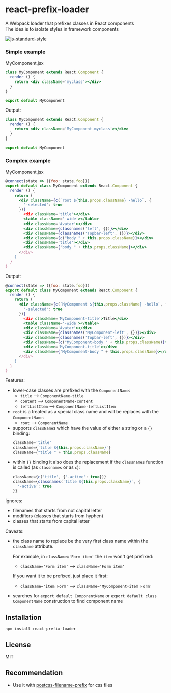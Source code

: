 # react-prefix-loader

A Webpack loader that prefixes classes in React components  
The idea is to isolate styles in framework components

[![js-standard-style](https://cdn.rawgit.com/feross/standard/master/badge.svg)](https://github.com/feross/standard)

### Simple example

MyComponent.jsx

```jsx
class MyComponent extends React.Component {
  render () {
    return <div className='myclass'></div>
  }
}

export default MyComponent
```

Output:

```jsx
class MyComponent extends React.Component {
  render () {
    return <div className='MyComponent-myclass'></div>
  }
}

export default MyComponent
```

### Complex example

MyComponent.jsx

```jsx
@connect(state => ({foo: state.foo}))
export default class MyComponent extends React.Component {
  render () {
    return (
      <div className={c(`root ${this.props.className} -hello`, {
        '-selected': true
      })}
        <div className='title'></div>
        <table className='-wide'></table>
        <div className='Avatar'></div>
        <div className={classnames('left', {})}></div>
        <div className={classnames('Topbar-left', {})}></div>
        <div className={c("body " + this.props.className)}></div>
        <div className='title'></div>
        <div className={"body " + this.props.className}></div>
      </div>
    )
  }
}
```

Output:

```jsx
@connect(state => ({foo: state.foo}))
export default class MyComponent extends React.Component {
  render () {
    return (
      <div className={c(`MyComponent ${this.props.className} -hello`, {
        '-selected': true
      })}
        <div className='MyComponent-title'>Title</div>
        <table className='-wide'></table>
        <div className='Avatar'></div>
        <div className={classnames('MyComponent-left', {})}></div>
        <div className={classnames('Topbar-left', {})}></div>
        <div className={c("MyComponent-body " + this.props.className)}></div>
        <div className='MyComponent-title'></div>
        <div className={"MyComponent-body " + this.props.className}></div>
      </div>
    )
  }
}
```

Features:
- lower-case classes are prefixed with the `ComponentName`: 
  - `title` --> `ComponentName-title`
  - `content` --> `ComponentName-content`
  - `leftListItem` --> `ComponentName-leftListItem`
- `root` is a treated as a special class name and will be replaces with the `ComponentName`:
  - `root` --> `ComponentName`
- supports `className`s which have the value of either a string or a `{}` binding:
    ```jsx
    className='title'
    className={`title ${this.props.className}`}
    className={"title " + this.props.className}
    ```
- within `{}` binding it also does the replacement if the `classnames` function is called (as `classnames` or as `c`):
    ```jsx
    className={c('title', {'-active': true})}
    className={classnames(`title ${this.props.className}`, {
      '-active': true
    }}
    ```

Ignores:
- filenames that starts from not capital letter
- modifiers (classes that starts from hyphen)
- classes that starts from capital letter

Caveats:
- the class name to replace be the very first class name within the `className` attribute.
  
  For example, in `className='Form item'` the `item` won't get prefixed:
  - `className='Form item'` --> `className='Form item'`
  
  If you want it to be prefixed, just place it first:
  - `className='item Form'` --> `className='MyComponent-item Form'`
- searches for `export default ComponentName` or `export default class ComponentName` construction to find component name

## Installation

```
npm install react-prefix-loader
```

## License

MIT

## Recommendation

* Use it with [postcss-filename-prefix](https://github.com/vmakhaev/postcss-filename-prefix) for css files
